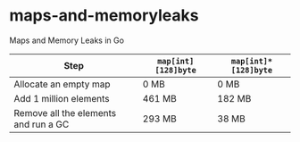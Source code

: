 # maps-and-memoryleaks
Maps and Memory Leaks in Go

| Step      | `map[int][128]byte` | `map[int]*[128]byte` |
| ----------- | ----------- | ----------- | 
| Allocate an empty map      | 0 MB       | 0 MB |
| Add 1 million elements  | 461 MB        | 182 MB |
| Remove all the elements and run a GC   | 293 MB        | 38 MB |